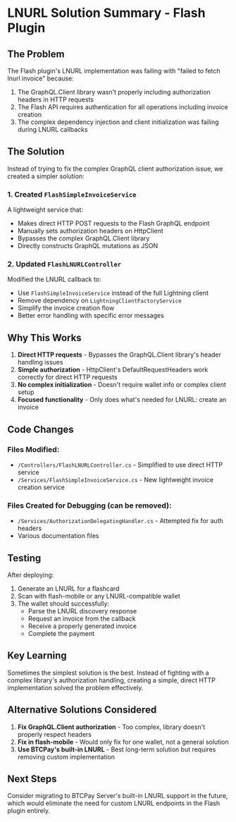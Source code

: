 # LNURL Solution Summary - Flash Plugin

## The Problem
The Flash plugin's LNURL implementation was failing with "failed to fetch lnurl invoice" because:
1. The GraphQL.Client library wasn't properly including authorization headers in HTTP requests
2. The Flash API requires authentication for all operations including invoice creation
3. The complex dependency injection and client initialization was failing during LNURL callbacks

## The Solution
Instead of trying to fix the complex GraphQL client authorization issue, we created a simpler solution:

### 1. Created `FlashSimpleInvoiceService`
A lightweight service that:
- Makes direct HTTP POST requests to the Flash GraphQL endpoint
- Manually sets authorization headers on HttpClient
- Bypasses the complex GraphQL.Client library
- Directly constructs GraphQL mutations as JSON

### 2. Updated `FlashLNURLController`
Modified the LNURL callback to:
- Use `FlashSimpleInvoiceService` instead of the full Lightning client
- Remove dependency on `LightningClientFactoryService`
- Simplify the invoice creation flow
- Better error handling with specific error messages

## Why This Works
1. **Direct HTTP requests** - Bypasses the GraphQL.Client library's header handling issues
2. **Simple authorization** - HttpClient's DefaultRequestHeaders work correctly for direct HTTP requests
3. **No complex initialization** - Doesn't require wallet info or complex client setup
4. **Focused functionality** - Only does what's needed for LNURL: create an invoice

## Code Changes

### Files Modified:
- `/Controllers/FlashLNURLController.cs` - Simplified to use direct HTTP service
- `/Services/FlashSimpleInvoiceService.cs` - New lightweight invoice creation service

### Files Created for Debugging (can be removed):
- `/Services/AuthorizationDelegatingHandler.cs` - Attempted fix for auth headers
- Various documentation files

## Testing
After deploying:
1. Generate an LNURL for a flashcard
2. Scan with flash-mobile or any LNURL-compatible wallet
3. The wallet should successfully:
   - Parse the LNURL discovery response
   - Request an invoice from the callback
   - Receive a properly generated invoice
   - Complete the payment

## Key Learning
Sometimes the simplest solution is the best. Instead of fighting with a complex library's authorization handling, creating a simple, direct HTTP implementation solved the problem effectively.

## Alternative Solutions Considered
1. **Fix GraphQL.Client authorization** - Too complex, library doesn't properly respect headers
2. **Fix in flash-mobile** - Would only fix for one wallet, not a general solution
3. **Use BTCPay's built-in LNURL** - Best long-term solution but requires removing custom implementation

## Next Steps
Consider migrating to BTCPay Server's built-in LNURL support in the future, which would eliminate the need for custom LNURL endpoints in the Flash plugin entirely.